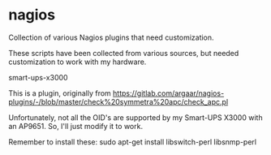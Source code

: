# nagios
Collection of various Nagios plugins that need customization.

These scripts have been collected from various sources, but needed customization to work with my hardware.

smart-ups-x3000

This is a plugin, originally from https://gitlab.com/argaar/nagios-plugins/-/blob/master/check%20symmetra%20apc/check_apc.pl 

Unfortunately, not all the OID's are supported by my Smart-UPS X3000 with an AP9651. So, I'll just modify it to work.

Remember to install these:
sudo apt-get install libswitch-perl libsnmp-perl
